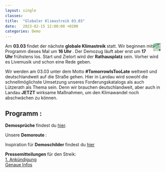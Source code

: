 ```yaml
---
layout: single
classes: 
title:  "Globaler Klimastreik 03.03"
date:   2023-02-15 12:00:00 +0200
categories: Demo
---
```


<img src="https://github.com/fridaysforfuture-landau-pfalz/fridaysforfuture-landau-pfalz.github.io/blob/main/assets/Demos/GK%2003.03.23/3.png?raw=true" alt="SharePic 03.03" style="float:right;" height="25" width="25">

Am <b> 03.03 </b> findet der nächste <b> globale Klimastreik </b> statt. Wir beginnen mit Programm dieses Mal um <b> 16 Uhr </b>. Der Demozug läuft aber erst um <b> 17 Uhr </b> frühstens los. Start und Zielort wird der <b> Rathausplatz </b> sein. Vorher wird es Livemusik und schon eine Rede geben. <br>

Wir werden am 03.03 unter dem Motto <b> #TomorrowIsTooLate </b> weltweit und deutschlandweit auf die Straße gehen. Hier in Landau wird sowohl die schnellmöglichste Umsetzung unseres Forderungskatalogs als auch Lützerath als Thema sein. Denn wir brauchen deutschlandweit, aber auch in Landau <b> JETZT </b> wirksame Maßnahmen, um den Klimawandel noch abschwächen zu können. <br>

<b> Programm </b>: <br>
-	 

<b> Demosprüche </b> findest du <a href="https://fridaysforfuture-landau.de/assets/Demos/GK%2003.03.23/Lieder%20und%20Rufe%20DINA5.pdf" target="_blank" >hier</a>. <br>

Unsere <b> Demoroute </b>: <br>

Inspiration für <b> Demoschilder </b> findest du <a href=" https://fridaysforfuture-landau.de/material#Demoschilder " target="_blank" >hier</a> <br>

<b> Pressemitteilungen </b> für den Streik: <br>
<a href="https://fridaysforfuture-landau.de/assets/Demos/GK%2003.03.23/Ank%C3%BCndigung%20Globaler%20Klimastreik%2003.03.23.pdf" target="_blank" >1. Ankündigung</a> <br>
<a href="" target="_blank" >Genaue Infos</a> <br>

